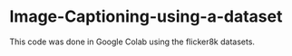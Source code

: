 # Image-Captioning-using-a-dataset
This code was done in Google Colab using the flicker8k datasets.
